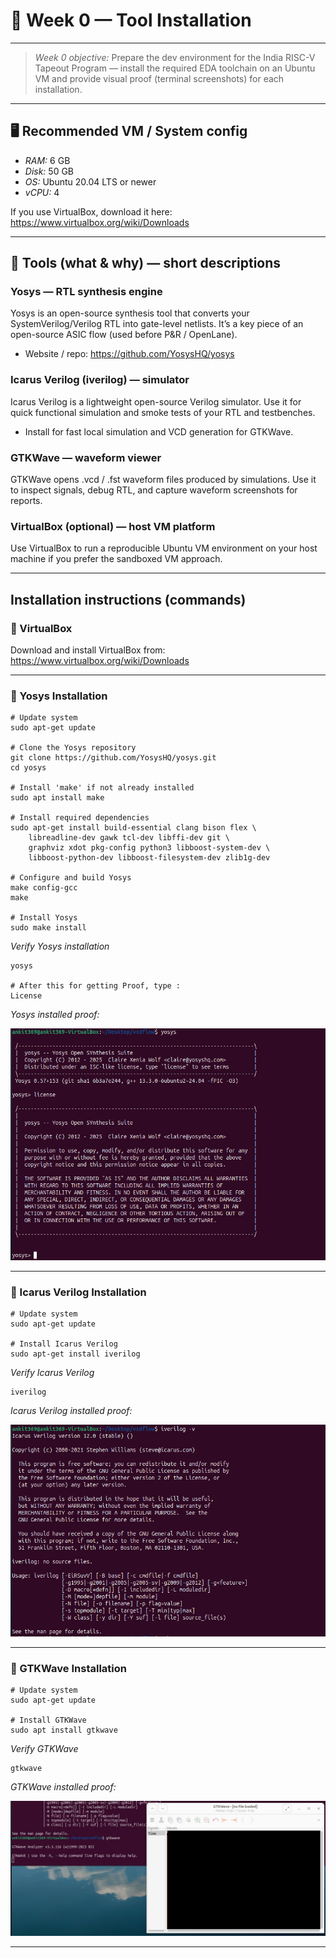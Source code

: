 # 🚀 Week 0 — Tool Installation 
---

> *Week 0 objective:* Prepare the dev environment for the India RISC-V Tapeout Program — install the required EDA toolchain on an Ubuntu VM and provide visual proof (terminal screenshots) for each installation.

---

## 🖥 Recommended VM / System config
- *RAM:* 6 GB  
- *Disk:* 50 GB  
- *OS:* Ubuntu 20.04 LTS or newer  
- *vCPU:* 4

If you use VirtualBox, download it here: https://www.virtualbox.org/wiki/Downloads

---

## 🧰 Tools (what & why) — short descriptions

### Yosys — RTL synthesis engine
Yosys is an open-source synthesis tool that converts your SystemVerilog/Verilog RTL into gate-level netlists. It’s a key piece of an open-source ASIC flow (used before P&R / OpenLane).
- Website / repo: https://github.com/YosysHQ/yosys

### Icarus Verilog (iverilog) — simulator
Icarus Verilog is a lightweight open-source Verilog simulator. Use it for quick functional simulation and smoke tests of your RTL and testbenches.
- Install for fast local simulation and VCD generation for GTKWave.

### GTKWave — waveform viewer
GTKWave opens .vcd / .fst waveform files produced by simulations. Use it to inspect signals, debug RTL, and capture waveform screenshots for reports.

### VirtualBox (optional) — host VM platform
Use VirtualBox to run a reproducible Ubuntu VM environment on your host machine if you prefer the sandboxed VM approach.


---

## Installation instructions (commands)

### 🔧 VirtualBox
Download and install VirtualBox from:
https://www.virtualbox.org/wiki/Downloads

---

### 🔧 Yosys Installation  
```
# Update system
sudo apt-get update  

# Clone the Yosys repository
git clone https://github.com/YosysHQ/yosys.git
cd yosys  

# Install 'make' if not already installed
sudo apt install make  

# Install required dependencies
sudo apt-get install build-essential clang bison flex \
    libreadline-dev gawk tcl-dev libffi-dev git \
    graphviz xdot pkg-config python3 libboost-system-dev \
    libboost-python-dev libboost-filesystem-dev zlib1g-dev  

# Configure and build Yosys
make config-gcc
make  

# Install Yosys
sudo make install
```

*Verify Yosys installation*

```
yosys

# After this for getting Proof, type :
License
```

*Yosys installed proof:*

![Yosys installed proof](yosys_installed.jpg)

---

### 🔧 Icarus Verilog Installation  
```
# Update system
sudo apt-get update  

# Install Icarus Verilog
sudo apt-get install iverilog
```


*Verify Icarus Verilog*

```
iverilog 
```

*Icarus Verilog installed proof:*

![Icarus Verilog installed proof](iverilog_installed.jpg)

---

### 🔧 GTKWave Installation  
```
# Update system
sudo apt-get update  

# Install GTKWave
sudo apt install gtkwave
```

*Verify GTKWave*

```
gtkwave 
```

*GTKWave installed proof:*

![GTKWave installed proof](gtkwave_installed.jpg)

---
